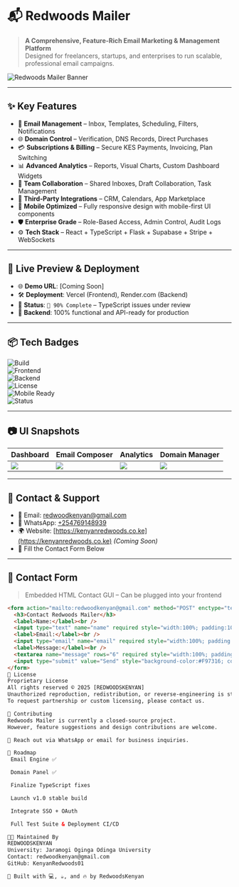 # 📬 Redwoods Mailer

> **A Comprehensive, Feature-Rich Email Marketing & Management Platform**  
> Designed for freelancers, startups, and enterprises to run scalable, professional email campaigns.

![Redwoods Mailer Banner](https://yourdomain.com/assets/banner.png)

---

## ✨ Key Features

- 📧 **Email Management** – Inbox, Templates, Scheduling, Filters, Notifications  
- 🌐 **Domain Control** – Verification, DNS Records, Direct Purchases  
- 💳 **Subscriptions & Billing** – Secure KES Payments, Invoicing, Plan Switching  
- 📊 **Advanced Analytics** – Reports, Visual Charts, Custom Dashboard Widgets  
- 🤝 **Team Collaboration** – Shared Inboxes, Draft Collaboration, Task Management  
- 🔌 **Third-Party Integrations** – CRM, Calendars, App Marketplace  
- 📱 **Mobile Optimized** – Fully responsive design with mobile-first UI components  
- 🛡️ **Enterprise Grade** – Role-Based Access, Admin Control, Audit Logs  
- ⚙️ **Tech Stack** – React + TypeScript + Flask + Supabase + Stripe + WebSockets

---

## 🚀 Live Preview & Deployment

- 🌐 **Demo URL**: [Coming Soon]  
- 🛠️ **Deployment**: Vercel (Frontend), Render.com (Backend)  
- 🧪 **Status**: `🚧 90% Complete` – TypeScript issues under review  
- 🔐 **Backend**: 100% functional and API-ready for production  

---

## 📦 Tech Badges

![Build](https://img.shields.io/badge/build-passing-brightgreen)  
![Frontend](https://img.shields.io/badge/frontend-React%20%2B%20TypeScript-blue)  
![Backend](https://img.shields.io/badge/backend-Flask%20%2B%20SQLAlchemy-yellow)  
![License](https://img.shields.io/badge/license-Proprietary-red)  
![Mobile Ready](https://img.shields.io/badge/mobile-optimized-success)  
![Status](https://img.shields.io/badge/status-85%25%20Complete-orange)

---

## 📷 UI Snapshots

| Dashboard | Email Composer | Analytics | Domain Manager |
|----------|----------------|-----------|----------------|
| ![](https://yourdomain.com/screens/dashboard.png) | ![](https://yourdomain.com/screens/compose.png) | ![](https://yourdomain.com/screens/analytics.png) | ![](https://yourdomain.com/screens/domains.png) |

---

## 📇 Contact & Support

- 📨 Email: [redwoodkenyan@gmail.com](mailto:redwoodkenyan@gmail.com)  
- 💬 WhatsApp: [+254769148939](https://wa.me/254769148939)  
- 🌍 Website: [https://kenyanredwoods.co.ke](https://kenyanredwoods.co.ke) *(Coming Soon)*  
- 📝 Fill the Contact Form Below

---

## 📮 Contact Form

> Embedded HTML Contact GUI – Can be plugged into your frontend

```html
<form action="mailto:redwoodkenyan@gmail.com" method="POST" enctype="text/plain" style="max-width: 500px; font-family: sans-serif;">
  <h3>Contact Redwoods Mailer</h3>
  <label>Name:</label><br />
  <input type="text" name="name" required style="width:100%; padding:10px; margin:5px 0;" /><br />
  <label>Email:</label><br />
  <input type="email" name="email" required style="width:100%; padding:10px; margin:5px 0;" /><br />
  <label>Message:</label><br />
  <textarea name="message" rows="6" required style="width:100%; padding:10px;"></textarea><br />
  <input type="submit" value="Send" style="background-color:#F97316; color:white; padding:10px 20px; border:none; border-radius:5px;" />
</form>
📘 License
Proprietary License
All rights reserved © 2025 [REDWOODSKENYAN]
Unauthorized reproduction, redistribution, or reverse-engineering is strictly prohibited.
To request partnership or custom licensing, please contact us.

🤝 Contributing
Redwoods Mailer is currently a closed-source project.
However, feature suggestions and design contributions are welcome.

📨 Reach out via WhatsApp or email for business inquiries.

🧭 Roadmap
 Email Engine ✅

 Domain Panel ✅

 Finalize TypeScript fixes

 Launch v1.0 stable build

 Integrate SSO + OAuth

 Full Test Suite & Deployment CI/CD

👨‍💻 Maintained By
REDWOODSKENYAN
University: Jaramogi Oginga Odinga University
Contact: redwoodkenyan@gmail.com
GitHub: KenyanRedwoods01

📌 Built with 💻, ☕, and 🔥 by RedwoodsKenyan
